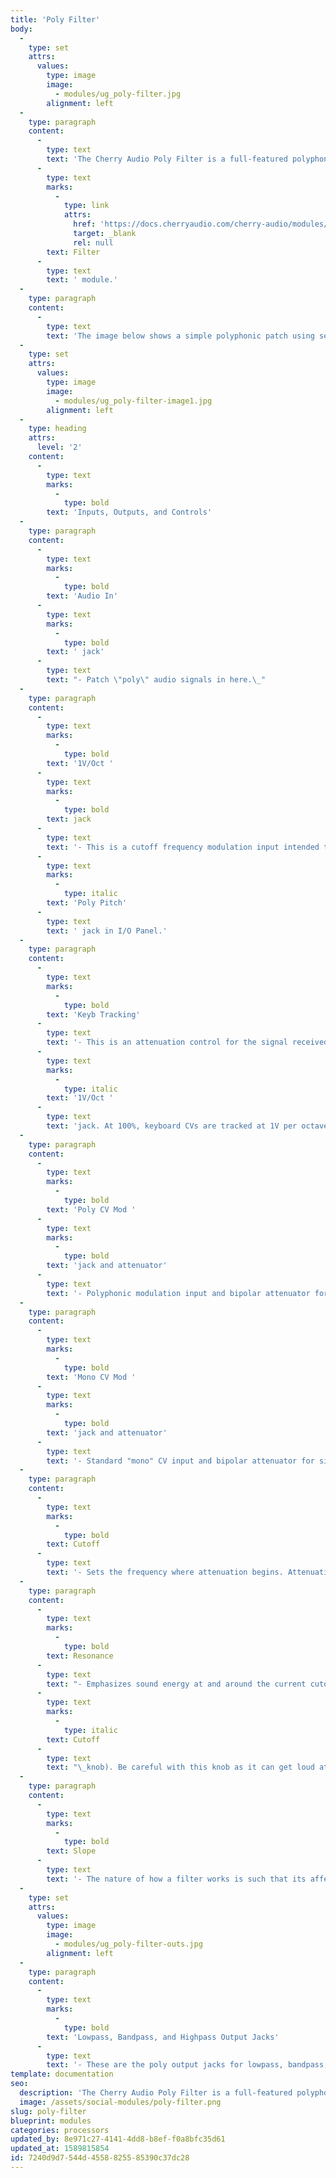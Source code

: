 ```yaml
---
title: 'Poly Filter'
body:
  -
    type: set
    attrs:
      values:
        type: image
        image:
          - modules/ug_poly-filter.jpg
        alignment: left
  -
    type: paragraph
    content:
      -
        type: text
        text: 'The Cherry Audio Poly Filter is a full-featured polyphonic synthesis filter featuring lowpass, bandpass, and highpass outputs, 12- and 24-db per octave slopes, with "poly" and "mono" CV modulation inputs. If you are unfamiliar with filters, check out the documentation for the "standard" '
      -
        type: text
        marks:
          -
            type: link
            attrs:
              href: 'https://docs.cherryaudio.com/cherry-audio/modules/filter'
              target: _blank
              rel: null
        text: Filter
      -
        type: text
        text: ' module.'
  -
    type: paragraph
    content:
      -
        type: text
        text: 'The image below shows a simple polyphonic patch using several poly modules. The Poly Filter is modulated by a Poly Envelope Generator which results in each individual note, or voice, having its own dedicated filter envelope.'
  -
    type: set
    attrs:
      values:
        type: image
        image:
          - modules/ug_poly-filter-image1.jpg
        alignment: left
  -
    type: heading
    attrs:
      level: '2'
    content:
      -
        type: text
        marks:
          -
            type: bold
        text: 'Inputs, Outputs, and Controls'
  -
    type: paragraph
    content:
      -
        type: text
        marks:
          -
            type: bold
        text: 'Audio In'
      -
        type: text
        marks:
          -
            type: bold
        text: ' jack'
      -
        type: text
        text: "- Patch \"poly\" audio signals in here.\_"
  -
    type: paragraph
    content:
      -
        type: text
        marks:
          -
            type: bold
        text: '1V/Oct '
      -
        type: text
        marks:
          -
            type: bold
        text: jack
      -
        type: text
        text: '- This is a cutoff frequency modulation input intended to be used with polyphonic keyboard CV inputs. It allows the cutoff frequency to follow or "track" notes played so that the relative brightness of notes follows note pitch. This will typically be patched to the '
      -
        type: text
        marks:
          -
            type: italic
        text: 'Poly Pitch'
      -
        type: text
        text: ' jack in I/O Panel.'
  -
    type: paragraph
    content:
      -
        type: text
        marks:
          -
            type: bold
        text: 'Keyb Tracking'
      -
        type: text
        text: '- This is an attenuation control for the signal received at the '
      -
        type: text
        marks:
          -
            type: italic
        text: '1V/Oct '
      -
        type: text
        text: 'jack. At 100%, keyboard CVs are tracked at 1V per octave.'
  -
    type: paragraph
    content:
      -
        type: text
        marks:
          -
            type: bold
        text: 'Poly CV Mod '
      -
        type: text
        marks:
          -
            type: bold
        text: 'jack and attenuator'
      -
        type: text
        text: '- Polyphonic modulation input and bipolar attenuator for controlling the cutoff frequency of each individual note played. This is useful with the Poly Envelope Generator, for example, to create individual filter envelopes for each voice as shown in the image above.'
  -
    type: paragraph
    content:
      -
        type: text
        marks:
          -
            type: bold
        text: 'Mono CV Mod '
      -
        type: text
        marks:
          -
            type: bold
        text: 'jack and attenuator'
      -
        type: text
        text: '- Standard "mono" CV input and bipolar attenuator for simultaneously controlling the filter cutoff of all voices with one CV signal.'
  -
    type: paragraph
    content:
      -
        type: text
        marks:
          -
            type: bold
        text: Cutoff
      -
        type: text
        text: '- Sets the frequency where attenuation begins. Attenuation will be above or below this frequency (or both) depending on which output is currently used. Also something I frequently hear at the bar, as in "you''re cut off, pal!”'
  -
    type: paragraph
    content:
      -
        type: text
        marks:
          -
            type: bold
        text: Resonance
      -
        type: text
        text: "- Emphasizes sound energy at and around the current cutoff frequency by adding feedback from the filter's output back to its input. At lower settings, this can be used to create mild resonances such as those heard in acoustic instruments. At more extreme settings, resonance can create a pure sine wave at its own frequency (variable via the\_"
      -
        type: text
        marks:
          -
            type: italic
        text: Cutoff
      -
        type: text
        text: "\_knob). Be careful with this knob as it can get loud at extreme settings."
  -
    type: paragraph
    content:
      -
        type: text
        marks:
          -
            type: bold
        text: Slope
      -
        type: text
        text: '- The nature of how a filter works is such that its affect on frequencies "falls off" above or below the cutoff frequency. Slope adjusts the "steepness" of this slope. A 12db per/octave filter has a shallower slope, giving it a clearer and brighter character, whereas a 24db per/octave filter''s steeper slope gives it a tighter and darker tone (as well as more pronounced character with the resonance knob turned up).'
  -
    type: set
    attrs:
      values:
        type: image
        image:
          - modules/ug_poly-filter-outs.jpg
        alignment: left
  -
    type: paragraph
    content:
      -
        type: text
        marks:
          -
            type: bold
        text: 'Lowpass, Bandpass, and Highpass Output Jacks'
      -
        type: text
        text: '- These are the poly output jacks for lowpass, bandpass, and highpass modes, respectively. The icons visually represent the effect each has on incoming signals if the signal were to be viewed in a spectrum analyzer. These can be used simultaneously, in any combination. Combining the outputs with a poly mixer can result in interesting curves.'
template: documentation
seo:
  description: 'The Cherry Audio Poly Filter is a full-featured polyphonic synthesis filter featuring lowpass, bandpass, and highpass outputs, 12- and 24-db per octave slopes, with "poly" and "mono" CV modulation inputs.'
  image: /assets/social-modules/poly-filter.png
slug: poly-filter
blueprint: modules
categories: processors
updated_by: 8e971c27-4141-4dd8-b8ef-f0a8bfc35d61
updated_at: 1589815854
id: 7240d9d7-544d-4558-8255-85390c37dc28
---
```

